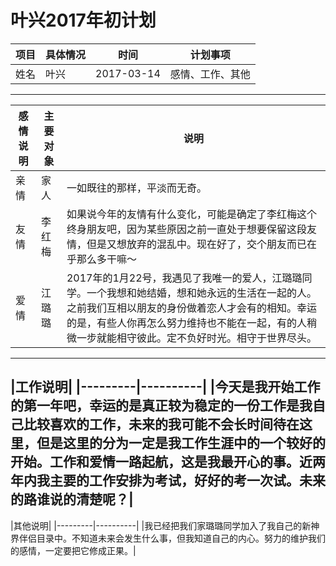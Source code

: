 # 叶兴2017年初计划
|项目   |具体情况   |时间|计划事项|
| ------------ | ------------ |----------|----------|
|姓名   |叶兴   |2017-03-14|感情、工作、其他|
---
|感情说明|主要对象|说明|
|--------|----------|---------|
|亲情|家人|一如既往的那样，平淡而无奇。|
|友情|李红梅|如果说今年的友情有什么变化，可能是确定了李红梅这个终身朋友吧，因为某些原因之前一直处于想要保留这段友情，但是又想放弃的混乱中。现在好了，交个朋友而已在乎那么多干嘛～|
|爱情|江璐璐|2017年的1月22号，我遇见了我唯一的爱人，江璐璐同学。一个我想和她结婚，想和她永远的生活在一起的人。之前我们互相以朋友的身份做着恋人才会有的相知。幸运的是，有些人你再怎么努力维持也不能在一起，有的人稍微一步就能相守彼此。定不负好时光。相守于世界尽头。|
---
|工作说明|
|---------|----------|
|今天是我开始工作的第一年吧，幸运的是真正较为稳定的一份工作是我自己比较喜欢的工作，未来的我可能不会长时间待在这里，但是这里的分为一定是我工作生涯中的一个较好的开始。工作和爱情一路起航，这是我最开心的事。近两年内我主要的工作安排为考试，好好的考一次试。未来的路谁说的清楚呢？|
---
|其他说明|
|---------|----------|
|我已经把我们家璐璐同学加入了我自己的新神界伴侣目录中。不知道未来会发生什么事，但我知道自己的内心。努力的维护我们的感情，一定要把它修成正果。|

